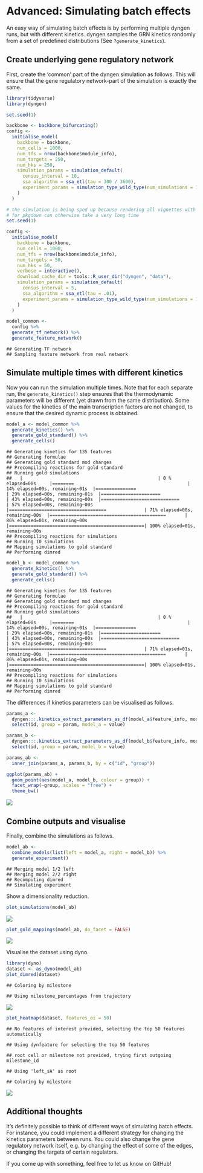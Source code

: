 Advanced: Simulating batch effects
================

<!-- github markdown built using 
rmarkdown::render("vignettes/simulating_batch_effects.Rmd", output_format = rmarkdown::github_document())
-->

An easy way of simulating batch effects is by performing multiple dyngen
runs, but with different kinetics. dyngen samples the GRN kinetics
randomly from a set of predefined distributions (See
`?generate_kinetics`).

## Create underlying gene regulatory network

First, create the ‘common’ part of the dyngen simulation as follows.
This will ensure that the gene regulatory network-part of the simulation
is exactly the same.

``` r
library(tidyverse)
library(dyngen)

set.seed(1)

backbone <- backbone_bifurcating()
config <-
  initialise_model(
    backbone = backbone,
    num_cells = 1000,
    num_tfs = nrow(backbone$module_info),
    num_targets = 250,
    num_hks = 250,
    simulation_params = simulation_default(
      census_interval = 10, 
      ssa_algorithm = ssa_etl(tau = 300 / 3600),
      experiment_params = simulation_type_wild_type(num_simulations = 100)
    )
  )
```

``` r
# the simulation is being sped up because rendering all vignettes with one core
# for pkgdown can otherwise take a very long time
set.seed(1)

config <-
  initialise_model(
    backbone = backbone,
    num_cells = 1000,
    num_tfs = nrow(backbone$module_info),
    num_targets = 50,
    num_hks = 50,
    verbose = interactive(),
    download_cache_dir = tools::R_user_dir("dyngen", "data"),
    simulation_params = simulation_default(
      census_interval = 5, 
      ssa_algorithm = ssa_etl(tau = .01),
      experiment_params = simulation_type_wild_type(num_simulations = 10)
    )
  )
```

``` r
model_common <-
  config %>%
  generate_tf_network() %>%
  generate_feature_network()
```

    ## Generating TF network
    ## Sampling feature network from real network

## Simulate multiple times with different kinetics

Now you can run the simulation multiple times. Note that for each
separate run, the `generate_kinetics()` step ensures that the
thermodynamic parameters will be different (yet drawn from the same
distribution). Some values for the kinetics of the main transcription
factors are not changed, to ensure that the desired dynamic process is
obtained.

``` r
model_a <- model_common %>%
  generate_kinetics() %>%
  generate_gold_standard() %>%
  generate_cells()
```

    ## Generating kinetics for 135 features
    ## Generating formulae
    ## Generating gold standard mod changes
    ## Precompiling reactions for gold standard
    ## Running gold simulations
    ##   |                                                  | 0 % elapsed=00s     |========                                          | 14% elapsed=00s, remaining~01s  |===============                                   | 29% elapsed=00s, remaining~01s  |======================                            | 43% elapsed=00s, remaining~00s  |=============================                     | 57% elapsed=00s, remaining~00s  |====================================              | 71% elapsed=00s, remaining~00s  |===========================================       | 86% elapsed=01s, remaining~00s  |==================================================| 100% elapsed=01s, remaining~00s
    ## Precompiling reactions for simulations
    ## Running 10 simulations
    ## Mapping simulations to gold standard
    ## Performing dimred

``` r
model_b <- model_common %>%
  generate_kinetics() %>%
  generate_gold_standard() %>%
  generate_cells()
```

    ## Generating kinetics for 135 features
    ## Generating formulae
    ## Generating gold standard mod changes
    ## Precompiling reactions for gold standard
    ## Running gold simulations
    ##   |                                                  | 0 % elapsed=00s     |========                                          | 14% elapsed=00s, remaining~01s  |===============                                   | 29% elapsed=00s, remaining~01s  |======================                            | 43% elapsed=00s, remaining~00s  |=============================                     | 57% elapsed=00s, remaining~00s  |====================================              | 71% elapsed=01s, remaining~00s  |===========================================       | 86% elapsed=01s, remaining~00s  |==================================================| 100% elapsed=01s, remaining~00s
    ## Precompiling reactions for simulations
    ## Running 10 simulations
    ## Mapping simulations to gold standard
    ## Performing dimred

The differences if kinetics parameters can be visualised as follows.

``` r
params_a <- 
  dyngen:::.kinetics_extract_parameters_as_df(model_a$feature_info, model_a$feature_network) %>% 
  select(id, group = param, model_a = value)

params_b <- 
  dyngen:::.kinetics_extract_parameters_as_df(model_b$feature_info, model_b$feature_network) %>% 
  select(id, group = param, model_b = value)

params_ab <-
  inner_join(params_a, params_b, by = c("id", "group"))

ggplot(params_ab) + 
  geom_point(aes(model_a, model_b, colour = group)) + 
  facet_wrap(~group, scales = "free") +
  theme_bw()
```

![](simulating_batch_effects_files/figure-gfm/compare_kinetics-1.png)<!-- -->

## Combine outputs and visualise

Finally, combine the simulations as follows.

``` r
model_ab <-
  combine_models(list(left = model_a, right = model_b)) %>% 
  generate_experiment()
```

    ## Merging model 1/2 left
    ## Merging model 2/2 right
    ## Recomputing dimred
    ## Simulating experiment

Show a dimensionality reduction.

``` r
plot_simulations(model_ab)
```

![](simulating_batch_effects_files/figure-gfm/plot-1.png)<!-- -->

``` r
plot_gold_mappings(model_ab, do_facet = FALSE)
```

![](simulating_batch_effects_files/figure-gfm/plot-2.png)<!-- -->

Visualise the dataset using dyno.

``` r
library(dyno)
dataset <- as_dyno(model_ab)
plot_dimred(dataset)
```

    ## Coloring by milestone

    ## Using milestone_percentages from trajectory

![](simulating_batch_effects_files/figure-gfm/dyno-1.png)<!-- -->

``` r
plot_heatmap(dataset, features_oi = 50)
```

    ## No features of interest provided, selecting the top 50 features automatically

    ## Using dynfeature for selecting the top 50 features

    ## root cell or milestone not provided, trying first outgoing milestone_id

    ## Using 'left_sA' as root

    ## Coloring by milestone

![](simulating_batch_effects_files/figure-gfm/dyno-2.png)<!-- -->

## Additional thoughts

It’s definitely possible to think of different ways of simulating batch
effects. For instance, you could implement a different strategy for
changing the kinetics parameters between runs. You could also change the
gene regulatory network itself, e.g. by changing the effect of some of
the edges, or changing the targets of certain regulators.

If you come up with something, feel free to let us know on GitHub!

